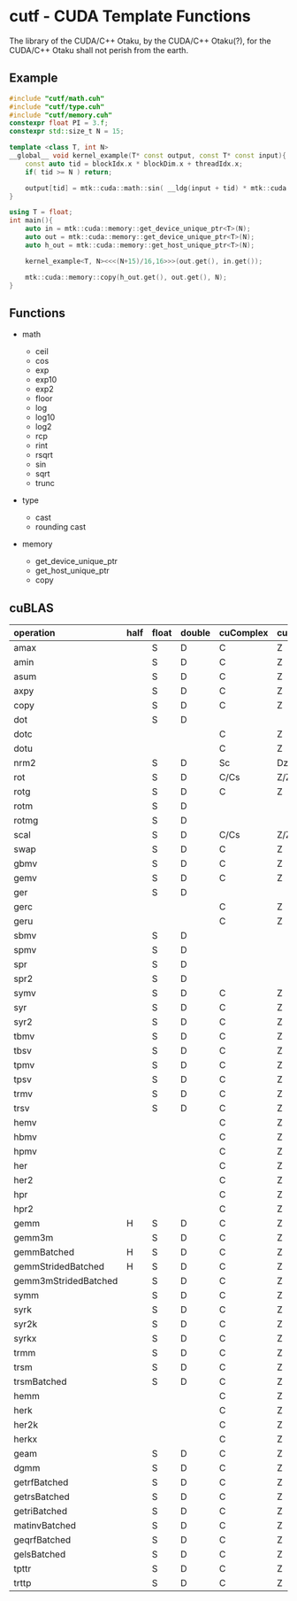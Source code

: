 # cutf - CUDA Template Functions
The library of the CUDA/C++ Otaku, by the CUDA/C++ Otaku(?), for the CUDA/C++ Otaku shall not perish from the earth.

## Example
```cpp
#include "cutf/math.cuh"
#include "cutf/type.cuh"
#include "cutf/memory.cuh"
constexpr float PI = 3.f;
constexpr std::size_t N = 15;

template <class T, int N>
__global__ void kernel_example(T* const output, const T* const input){
	const auto tid = blockIdx.x * blockDim.x + threadIdx.x;
	if( tid >= N ) return;

	output[tid] = mtk::cuda::math::sin( __ldg(input + tid) * mtk::cuda::type::cast<T>(PI) );
}

using T = float;
int main(){
	auto in = mtk::cuda::memory::get_device_unique_ptr<T>(N);
	auto out = mtk::cuda::memory::get_device_unique_ptr<T>(N);
	auto h_out = mtk::cuda::memory::get_host_unique_ptr<T>(N);

	kernel_example<T, N><<<(N+15)/16,16>>>(out.get(), in.get());

	mtk::cuda::memory::copy(h_out.get(), out.get(), N);
}
```

## Functions
- math
	- ceil
	- cos
	- exp
	- exp10
	- exp2
	- floor
	- log
	- log10
	- log2
	- rcp
	- rint
	- rsqrt
	- sin
	- sqrt
	- trunc

- type
	- cast
	- rounding cast

- memory
	- get\_device\_unique\_ptr
	- get\_host\_unique\_ptr
	- copy

## cuBLAS
| operation | half | float | double | cuComplex | cuDoubleComplex |
|:----------|:-----|:------|:-------|:----------|:----------------|
|amax||S|D|C|Z|
|amin||S|D|C|Z|
|asum||S|D|C|Z|
|axpy||S|D|C|Z|
|copy||S|D|C|Z|
|dot||S|D|||
|dotc||||C|Z|
|dotu||||C|Z|
|nrm2||S|D|Sc|Dz|
|rot||S|D|C/Cs|Z/Zd|
|rotg||S|D|C|Z|
|rotm||S|D|||
|rotmg||S|D|||
|scal||S|D|C/Cs|Z/Zd|
|swap||S|D|C|Z|
|gbmv||S|D|C|Z|
|gemv||S|D|C|Z|
|ger||S|D|||
|gerc||||C|Z|
|geru||||C|Z|
|sbmv||S|D|||
|spmv||S|D|||
|spr||S|D|||
|spr2||S|D|||
|symv||S|D|C|Z|
|syr||S|D|C|Z|
|syr2||S|D|C|Z|
|tbmv||S|D|C|Z|
|tbsv||S|D|C|Z|
|tpmv||S|D|C|Z|
|tpsv||S|D|C|Z|
|trmv||S|D|C|Z|
|trsv||S|D|C|Z|
|hemv||||C|Z|
|hbmv||||C|Z|
|hpmv||||C|Z|
|her||||C|Z|
|her2||||C|Z|
|hpr||||C|Z|
|hpr2||||C|Z|
|gemm|H|S|D|C|Z|
|gemm3m||S|D|C|Z|
|gemmBatched|H|S|D|C|Z|
|gemmStridedBatched|H|S|D|C|Z|
|gemm3mStridedBatched||S|D|C|Z|
|symm||S|D|C|Z|
|syrk||S|D|C|Z|
|syr2k||S|D|C|Z|
|syrkx||S|D|C|Z|
|trmm||S|D|C|Z|
|trsm||S|D|C|Z|
|trsmBatched||S|D|C|Z|
|hemm||||C|Z|
|herk||||C|Z|
|her2k||||C|Z|
|herkx||||C|Z|
|geam||S|D|C|Z|
|dgmm||S|D|C|Z|
|getrfBatched||S|D|C|Z|
|getrsBatched||S|D|C|Z|
|getriBatched||S|D|C|Z|
|matinvBatched||S|D|C|Z|
|geqrfBatched||S|D|C|Z|
|gelsBatched||S|D|C|Z|
|tpttr||S|D|C|Z|
|trttp||S|D|C|Z|
